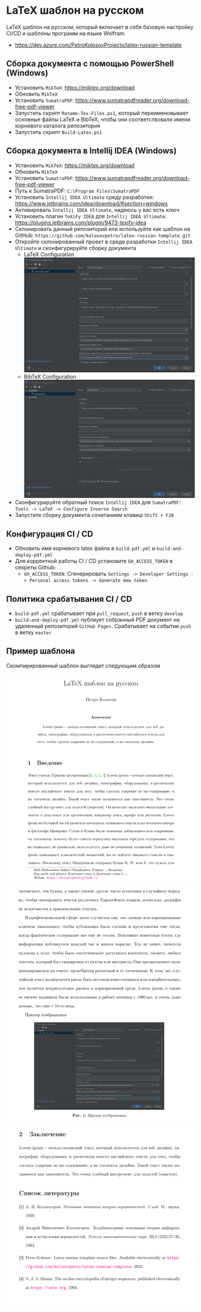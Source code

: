 # LaTeX шаблон на русском

LaTeX шаблон на русском, который включает в себя базовую настройку CI/CD и шаблоны программ на языке Wolfram.

- https://dev.azure.com/PetroKolosovProjects/latex-russian-template

## Сборка документа с помощью PowerShell (Windows)

- Установить `MikTeX`: https://miktex.org/download
- Обновить `MikTeX`
- Установить `SumatraPDF`: https://www.sumatrapdfreader.org/download-free-pdf-viewer
- Запустить скрипт `Rename-Tex-Files.ps1`, который переименовывает основные файлы LaTeX и BibTeX, чтобы они
  соответствовали имени корневого каталога репозитория
- Запустить скрипт `Build-Latex.ps1`

## Сборка документа в Intellij IDEA (Windows)

- Установить `MikTeX`: https://miktex.org/download
- Обновить `MikTeX`
- Установить `SumatraPDF`: https://www.sumatrapdfreader.org/download-free-pdf-viewer
- Путь к SumatraPDF: `C:\Program Files\SumatraPDF`
- Установить `Intellij IDEA Ultimate` среду разработки: https://www.jetbrains.com/idea/download/#section=windows
- Активировать `Intellij IDEA Ultimate`, надеюсь у вас есть ключ
- Установить плагин `TeXiFy IDEA` для `Intellij IDEA Ultimate`: https://plugins.jetbrains.com/plugin/9473-texify-idea
- Склонировать данный репозиторий или используйте как шаблон на
  GitHub: `https://github.com/kolosovpetro/latex-russian-template.git`
- Откройте склонированный проект в среде разработки `Intellij IDEA Ultimate` и сконфигурируйте сборку документа
    - LaTeX Configuration
      ![LaTeX Configuration](img/latex_configuration.PNG "LaTeX Configuration")
    - BibTeX Configuration
      ![BibTeX Configuration](img/bibtex_configuration.PNG "BibTeX Configuration")
- Сконфигурируйте обратный поиск `Intellij IDEA` для `SumatraPDF`: `Tools -> LaTeX -> Configure Inverse Search`
- Запустите сборку документа сочитанием клавиш `Shift + F10`

## Конфигурация CI / CD

- Обновить имя корневого latex файла в `build-pdf.yml` и `build-and-deploy-pdf.yml`
- Для корректной работы CI / CD установите `GH_ACCESS_TOKEN` в секреты Github:
    - `GH_ACCESS_TOKEN`: Сгенерировать
      `Settings -> Developer Settings -> Personal access tokens -> Generate mew token`

## Политика срабатывания CI / CD

- `build-pdf.yml` срабатывает при `pull_request`, `push` в ветку `develop`
- `build-and-deploy-pdf.yml` публиует собранный PDF документ на удаленный репозиторий `GitHub Pages`.
  Срабатывает на событии `push` в ветку `master`

## Пример шаблона

Скомпирированный шаблон выглядит следующим образом

<p align="center">
  <img src="img/template_example.PNG" alt="template_example"/>
  <img src="img/template_example2.PNG" alt="template_example"/>
  <img src="img/template_example3.PNG" alt="template_example"/>
</p>
